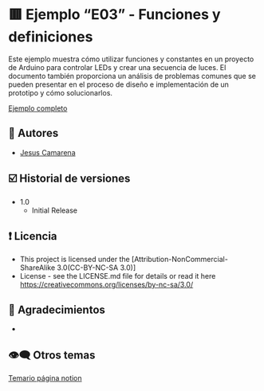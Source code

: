 # 🟥 **Ejemplo “E03” - Funciones y definiciones**
Este ejemplo muestra cómo utilizar funciones y constantes en un proyecto de Arduino para controlar LEDs y crear una secuencia de luces. El documento también proporciona un análisis de problemas comunes que se pueden presentar en el proceso de diseño e implementación de un prototipo y cómo solucionarlos.

[Ejemplo completo](https://didyde.notion.site/Funciones-ejemplo-89bcf63d7e7147e1bb6d194acd834aa9)

## :busts_in_silhouette: Autores
* [Jesus Camarena](https://www.notion.so/didyde/Profesor-universitario-Dise-ador-de-hardware-para-sistemas-embebidos-81703493db3c44c4a75b49b2d536ea19)

## :ballot_box_with_check: Historial de versiones
* 1.0
    * Initial Release

## :exclamation: Licencia
 * This project is licensed under the [Attribution-NonCommercial-ShareAlike 3.0(CC-BY-NC-SA 3.0)] 
 * License - see the LICENSE.md file for details or read it here https://creativecommons.org/licenses/by-nc-sa/3.0/

## :speech_balloon: Agradecimientos
-

## 👁️‍🗨️ Otros temas

[Temario página notion](https://didyde.notion.site/Programa-acad-mico-temario-y-clases-cb4c311c7e22482da48f0eeba4151561)

